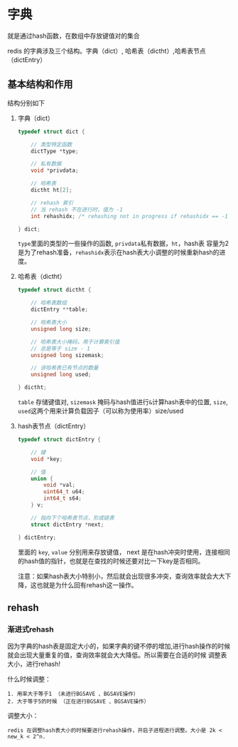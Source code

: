 # 字典

就是通过hash函数，在数组中存放键值对的集合

redis 的字典涉及三个结构。字典（dict）, 哈希表（dictht）,哈希表节点（dictEntry）

## 基本结构和作用
 
结构分别如下
1. 字典（dict）
    ```c
   typedef struct dict {

        // 类型特定函数
        dictType *type;
    
        // 私有数据
        void *privdata;
    
        // 哈希表
        dictht ht[2];
    
        // rehash 索引
        // 当 rehash 不在进行时，值为 -1
        int rehashidx; /* rehashing not in progress if rehashidx == -1 */
    
    } dict; 
   ```
   
   `type`里面的类型的一些操作的函数,  `privdata`私有数据，`ht`，hash表 容量为2 是为了rehash准备，`rehashidx`表示在hash表大小调整的时候重新hash的进度。
   
2. 哈希表（dictht）
    ```c
   typedef struct dictht {

        // 哈希表数组
        dictEntry **table;
    
        // 哈希表大小
        unsigned long size;
    
        // 哈希表大小掩码，用于计算索引值
        // 总是等于 size - 1
        unsigned long sizemask;
    
        // 该哈希表已有节点的数量
        unsigned long used;
    
    } dictht; 
   ```
   
   `table` 存储键值对, `sizemask` 掩码与hash值进行`&`计算hash表中的位置, `size`, `used`这两个用来计算负载因子（可以称为使用率）size/used
   
3. hash表节点（dictEntry）
    ```c
   typedef struct dictEntry {

        // 键
        void *key;
    
        // 值
        union {
            void *val;
            uint64_t u64;
            int64_t s64;
        } v;
    
        // 指向下个哈希表节点，形成链表
        struct dictEntry *next;
    
    } dictEntry;
    ```
   里面的 `key`, `value` 分别用来存放键值， next 是在hash冲突时使用，连接相同的hash值的指针，也就是在查找的时候还要对比一下key是否相同。
   
   注意：如果hash表大小特别小，然后就会出现很多冲突，查询效率就会大大下降，这也就是为什么回有rehash这一操作。
   
## rehash

### 渐进式rehash

因为字典的hash表是固定大小的，如果字典的键不停的增加,进行hash操作的时候就会出现大量重复的值，查询效率就会大大降低。所以需要在合适的时候
调整表大小，进行rehash!

什么时候调整：

    1. 用率大于等于1 （未进行BGSAVE 、BGSAVE操作） 
    2. 大于等于5的时候 （正在进行BGSAVE 、BGSAVE操作）

调整大小：

    redis 在调整hash表大小的时候要进行rehash操作，开启子进程进行调整。大小是 2k < new_k < 2^n.